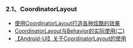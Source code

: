 ### 2.1、CoordinatorLayout
- [使用CoordinatorLayout打造各种炫酷的效果](http://blog.csdn.net/gdutxiaoxu/article/details/52858598)
- [CoordinatorLayout与Behavior的实际使用(二)](http://www.jianshu.com/p/49ef43f8f077)
- [【Android-UI】关于CoordinatorLayout的使用](http://blog.csdn.net/tablle/article/details/52180647)

